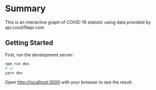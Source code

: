 # Summary

This is an interactive graph of COVID-19 statistic using data provided by api.covid19api.com.

## Getting Started

First, run the development server:

```bash
npm run dev
# or
yarn dev
```

Open [http://localhost:3000](http://localhost:3000) with your browser to see the result.
